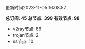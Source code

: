 更新时间2023-11-05 16:08:57

**总订阅: 45**
**总节点: 399**
**有效节点: 98**
- v2ray节点: 86
- trojan节点: 2
- ss节点: 10
